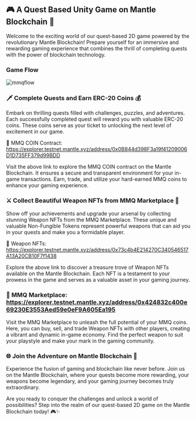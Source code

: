 ## 🎮 A Quest Based Unity Game on Mantle Blockchain 🌟

Welcome to the exciting world of our quest-based 2D game powered by the revolutionary Mantle Blockchain! Prepare yourself for an immersive and rewarding gaming experience that combines the thrill of completing quests with the power of blockchain technology.

### Game Flow

![mmqflow](https://github.com/legendarykamal/MysticMantleQuest/assets/95926324/1ec31c73-c86a-40fb-abeb-7212c579127e)

### 🗡️ Complete Quests and Earn ERC-20 Coins 💰

Embark on thrilling quests filled with challenges, puzzles, and adventures. Each successfully completed quest will reward you with valuable ERC-20 coins. These coins serve as your ticket to unlocking the next level of excitement in our game.

🔗 MMQ COIN Contract: https://explorer.testnet.mantle.xyz/address/0x0B844d398F3a19f41209006D1D735FF379d99BDD

Visit the above link to explore the MMQ COIN contract on the Mantle Blockchain. It ensures a secure and transparent environment for your in-game transactions. Earn, trade, and utilize your hard-earned MMQ coins to enhance your gaming experience.

###  ⚔️ Collect Beautiful Weapon NFTs from MMQ Marketplace 💎

Show off your achievements and upgrade your arsenal by collecting stunning Weapon NFTs from the MMQ Marketplace. These unique and valuable Non-Fungible Tokens represent powerful weapons that can aid you in your quests and make you a formidable player.

🔗 Weapon NFTs: https://explorer.testnet.mantle.xyz/address/0x73c4b4E214270C340546517A13A20CB10F7f1438

Explore the above link to discover a treasure trove of Weapon NFTs available on the Mantle Blockchain. Each NFT is a testament to your prowess in the game and serves as a valuable asset in your gaming journey.

### 💼 MMQ Marketplace: https://explorer.testnet.mantle.xyz/address/0x424832c400e69230E3553Aed59e0eF9A605Ea195

Visit the MMQ Marketplace to unleash the full potential of your MMQ coins. Here, you can buy, sell, and trade Weapon NFTs with other players, creating a vibrant and dynamic in-game economy. Find the perfect weapon to suit your playstyle and make your mark in the gaming community.

### 🌐 Join the Adventure on Mantle Blockchain 🚀

Experience the fusion of gaming and blockchain like never before. Join us on the Mantle Blockchain, where your quests become more rewarding, your weapons become legendary, and your gaming journey becomes truly extraordinary.

Are you ready to conquer the challenges and unlock a world of possibilities? Step into the realm of our quest-based 2D game on the Mantle Blockchain today! 🎮✨
